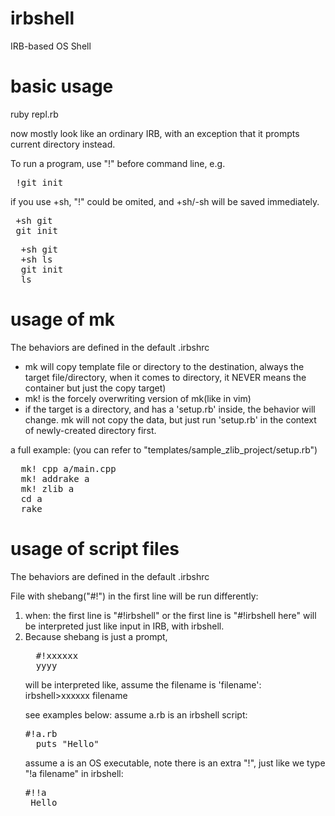 irbshell
========

IRB-based OS Shell

basic usage
=====

ruby repl.rb

now mostly look like an ordinary IRB, with an exception that it prompts current directory instead.

To run a program, use "!" before command line, e.g.
<pre>
 !git init
</pre>

if you use +sh,  "!" could be omited, and +sh/-sh will be saved immediately.

<pre>
 +sh git
 git init
</pre>


<pre>
  +sh git
  +sh ls
  git init
  ls
</pre>

usage of mk
=====
The behaviors are defined in the default .irbshrc

<ul>
<li>mk will copy template file or directory to the destination, always the target file/directory, 
when it comes to directory, it NEVER means the container but just the copy target)</li>

<li>mk! is the forcely overwriting version of mk(like in vim)</li>

<li>if the target is a directory, and has a 'setup.rb' inside,
the behavior will change.
mk will not copy the data, but just run 'setup.rb' in the context of newly-created directory first.
</li>

</ul>

a full example:
(you can refer to "templates/sample_zlib_project/setup.rb")
<pre>
  mk! cpp a/main.cpp
  mk! addrake a
  mk! zlib a
  cd a
  rake
</pre>


usage of script files
=====
The behaviors are defined in the default .irbshrc

File with shebang("#!") in the first line will be run differently:

<ol>
<li>when:
  the first line is "#!irbshell"
or 
  the first line is "#!irbshell here"
will be interpreted just like input in IRB, with irbshell.
</li>

<li>
  Because shebang is just a prompt, 
<pre>
  #!xxxxxx
  yyyy
</pre>
  will be interpreted like, assume the filename is 'filename':
irbshell>xxxxxx filename
  
  see examples below:
  assume a.rb is an irbshell script:
<pre>
#!a.rb
  puts "Hello"
</pre>

  assume a is an OS executable, note there is an extra "!", just like we type "!a filename" in irbshell:
<pre>
#!!a
 Hello
</pre>

 
  
</li>



</ol>






